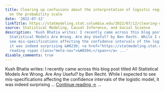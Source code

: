 ```yaml
---
title: Clearing up confusions about the interpretation of logistic regression coefficients
  on the probability scale
date: '2022-07-12'
linkTitle: https://statmodeling.stat.columbia.edu/2022/07/12/clearing-up-confusions-about-the-interpretation-of-logistic-regression-coefficients-on-the-probability-scale/
source: Statistical Modeling, Causal Inference, and Social Science
description: 'Kush Bhatia writes: I recently came across this blog post titled All
  Statistical Models Are Wrong. Are Any Useful? by Ben Recht. While I expected to
  see mis-specifications affecting the confidence intervals of the logistic model,
  it was indeed surprising &#8230; <a href="https://statmodeling.stat.columbia.edu/2022/07/12/clearing-up-confusions-about-the-interpretation-of-logistic-regression-coefficients-on-the-probability-scale/">Continue
  reading <span class="meta-nav">&#8594;</span></a> ...'
disable_comments: true
---
```

Kush Bhatia writes: I recently came across this blog post titled All Statistical Models Are Wrong. Are Any Useful? by Ben Recht. While I expected to see mis-specifications affecting the confidence intervals of the logistic model, it was indeed surprising &#8230; <a href="https://statmodeling.stat.columbia.edu/2022/07/12/clearing-up-confusions-about-the-interpretation-of-logistic-regression-coefficients-on-the-probability-scale/">Continue reading <span class="meta-nav">&#8594;</span></a> ...